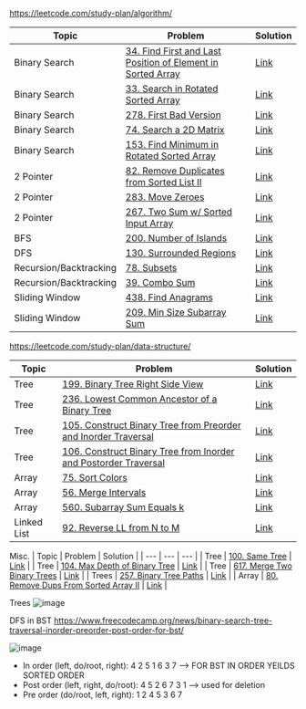 https://leetcode.com/study-plan/algorithm/

| Topic | Problem | Solution |
| --- | ---     | ---      |
| Binary Search | [34. Find First and Last Position of Element in Sorted Array](https://leetcode.com/problems/find-first-and-last-position-of-element-in-sorted-array/)    | [Link](https://github.com/joanne-wu-hoo/leetcode-algo/blob/main/34-find-first-and-last-position-of-element-in-sorted-array.js)      |
| Binary Search | [33. Search in Rotated Sorted Array](https://leetcode.com/problems/search-in-rotated-sorted-array/) | [Link](https://github.com/joanne-wu-hoo/leetcode-algo/blob/main/33-search-in-rotated-sorted-array.js)| 
| Binary Search | [278. First Bad Version](https://leetcode.com/problems/first-bad-version/) | [Link](https://github.com/joanne-wu-hoo/leetcode-algo/blob/main/278-first-bad-version.js) |
| Binary Search | [74. Search a 2D Matrix](https://leetcode.com/problems/search-a-2d-matrix/) | [Link](https://github.com/joanne-wu-hoo/leetcode-algo/blob/main/74-search-2d-matrix.js)| 
| Binary Search | [153. Find Minimum in Rotated Sorted Array](https://leetcode.com/problems/search-a-2d-matrix/) | [Link](https://github.com/joanne-wu-hoo/leetcode-algo/blob/main/153-find-minimum-in-rotated-sorted-array.js)| 
| 2 Pointer | [82. Remove Duplicates from Sorted List II](https://leetcode.com/problems/remove-duplicates-from-sorted-list-ii/) | [Link](https://github.com/joanne-wu-hoo/leetcode-algo/blob/main/82-remove-duplicates-from-sorted-list-ii.js) |
| 2 Pointer | [283. Move Zeroes](https://leetcode.com/problems/move-zeroes/) | [Link](https://github.com/joanne-wu-hoo/leetcode-algo/blob/main/283-move-zeroes.js) | 
| 2 Pointer | [267. Two Sum w/ Sorted Input Array](https://leetcode.com/problems/two-sum-ii-input-array-is-sorted/) | [Link](https://github.com/joanne-wu-hoo/leetcode-algo/blob/main/167-two-sum-ii-input-array-is-sorted.js) |
| BFS | [200. Number of Islands](https://leetcode.com/problems/number-of-islands/) | [Link](https://github.com/joanne-wu-hoo/leetcode-algo/blob/main/200-num-islands.js) |
| DFS | [130. Surrounded Regions](https://leetcode.com/problems/surrounded-regions/) | [Link](https://github.com/joanne-wu-hoo/leetcode-algo/blob/main/130-surrounded-regions.js) |
| Recursion/Backtracking | [78. Subsets](https://leetcode.com/problems/subsets/) | [Link](https://github.com/joanne-wu-hoo/leetcode-algo/blob/main/78-subsets.js) |
| Recursion/Backtracking | [39. Combo Sum](https://leetcode.com/problems/combination-sum/) | [Link](https://github.com/joanne-wu-hoo/leetcode-algo/blob/main/39-combo-sum.js) |
| Sliding Window | [438. Find Anagrams](https://leetcode.com/problems/find-all-anagrams-in-a-string/) | [Link](https://github.com/joanne-wu-hoo/leetcode-algo/blob/main/438-find-all-anagrams-in-a-string.js) |
| Sliding Window | [209. Min Size Subarray Sum](https://leetcode.com/problems/minimum-size-subarray-sum/) | [Link](https://github.com/joanne-wu-hoo/leetcode-algo/blob/main/209-minimum-size-subarray-sum.js) |

https://leetcode.com/study-plan/data-structure/

| Topic | Problem | Solution |
| --- | ---     | ---      |
| Tree | [199. Binary Tree Right Side View](https://leetcode.com/problems/binary-tree-right-side-view/) | [Link](https://github.com/joanne-wu-hoo/leetcode-algo/blob/main/199-binary-tree-right-side-view.js) |
| Tree | [236. Lowest Common Ancestor of a Binary Tree](https://leetcode.com/problems/lowest-common-ancestor-of-a-binary-tree/) | [Link](https://github.com/joanne-wu-hoo/leetcode-algo/blob/main/236-lowest-common-ancestor-of-a-binary-tree.js) |
| Tree | [105. Construct Binary Tree from Preorder and Inorder Traversal](https://leetcode.com/problems/construct-binary-tree-from-preorder-and-inorder-traversal/) | [Link](https://github.com/joanne-wu-hoo/leetcode-algo/blob/main/105-construct-binary-tree-from-preorder-and-inorder-traversal.js) |
| Tree | [106. Construct Binary Tree from Inorder and Postorder Traversal](https://leetcode.com/problems/construct-binary-tree-from-inorder-and-postorder-traversal/) | [Link](https://github.com/joanne-wu-hoo/leetcode-algo/blob/main/106-construct-binary-tree-from-inorder-and-postorder-traversal.js) |
| Array | [75. Sort Colors](https://leetcode.com/problems/sort-colors/) | [Link](https://github.com/joanne-wu-hoo/leetcode-algo/blob/main/75-sort-colors.js) |
| Array | [56. Merge Intervals](https://leetcode.com/problems/merge-intervals/) | [Link](https://github.com/joanne-wu-hoo/leetcode-algo/blob/main/56-merge-intervals.js) 
| Array | [560. Subarray Sum Equals k](https://leetcode.com/problems/subarray-sum-equals-k/) | [Link](https://github.com/joanne-wu-hoo/leetcode-algo/blob/main/560-subarray-sum-equals-k.js) |
| Linked List | [92. Reverse LL from N to M](https://leetcode.com/problems/reverse-linked-list-ii/) | [Link](https://github.com/joanne-wu-hoo/leetcode-algo/blob/main/92-reverse-linked-list-ii.js) | 

Misc.
| Topic | Problem | Solution |
| --- | ---     | ---      |
| Tree | [100. Same Tree](https://leetcode.com/problems/same-tree/) | [Link](https://github.com/joanne-wu-hoo/leetcode-algo/blob/main/100-same-tree.js) |
| Tree | [104. Max Depth of Binary Tree](https://leetcode.com/problems/maximum-depth-of-binary-tree/) | [Link](https://github.com/joanne-wu-hoo/leetcode-algo/blob/main/104-maximum-depth-of-binary-tree.js) |
| Tree | [617. Merge Two Binary Trees](https://leetcode.com/problems/merge-two-binary-trees/) | [Link](https://github.com/joanne-wu-hoo/leetcode-algo/blob/main/617-merge-two-binary-trees.js) |
| Trees | [257. Binary Tree Paths](https://leetcode.com/problems/binary-tree-paths/) | [Link](https://github.com/joanne-wu-hoo/leetcode-algo/blob/main/257-binary-tree-paths.js) |
| Array | [80. Remove Dups From Sorted Array II](https://leetcode.com/problems/remove-duplicates-from-sorted-array-ii/) | [Link](https://github.com/joanne-wu-hoo/leetcode-algo/blob/main/80-remove-dups-from-sorted-array-ii.js) |

Trees
![image](https://user-images.githubusercontent.com/38114845/179821065-ffbcf881-70ed-4c16-9266-f2c5b33515d2.png)

DFS in BST https://www.freecodecamp.org/news/binary-search-tree-traversal-inorder-preorder-post-order-for-bst/

![image](https://user-images.githubusercontent.com/38114845/179821969-709ccadf-b8cb-4fe1-82bf-edef7b391942.png)
- In order (left, do/root, right):  4 2 5 1 6 3 7 --> FOR BST IN ORDER YEILDS SORTED ORDER
- Post order (left, right, do/root): 4 5 2 6 7 3 1 --> used for deletion
- Pre order (do/root, left, right): 1 2 4 5 3 6 7


